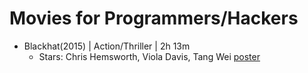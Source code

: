 # Movies for Programmers/Hackers
- Blackhat(2015) | Action/Thriller | 2h 13m
  - Stars: Chris Hemsworth, Viola Davis, Tang Wei
[poster](https://www.imdb.com/title/tt2717822/mediaviewer/rm4218551040/?ref_=tt_ov_i)
